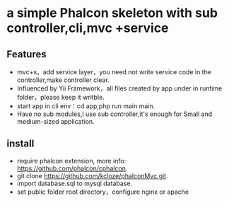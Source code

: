 #  a simple Phalcon skeleton with sub controller,cli,mvc +service

## Features


* mvc+s，add service layer，you need not write service code in the controller,make controller clear.
* Influenced by Yii Framework，all files created by app under in runtime folder，please keep it writble.
* start app in cli env：cd app,php run main main.
* Have no sub modules,I use sub controller,it's enough for Small and medium-sized application.


## install
* require phalcon extension, more info: https://github.com/phalcon/cphalcon.
* git clone https://github.com/kcloze/phalconMvc.git.
* import  database.sql to mysql database.
* set public folder root directory，configure nginx or apache


